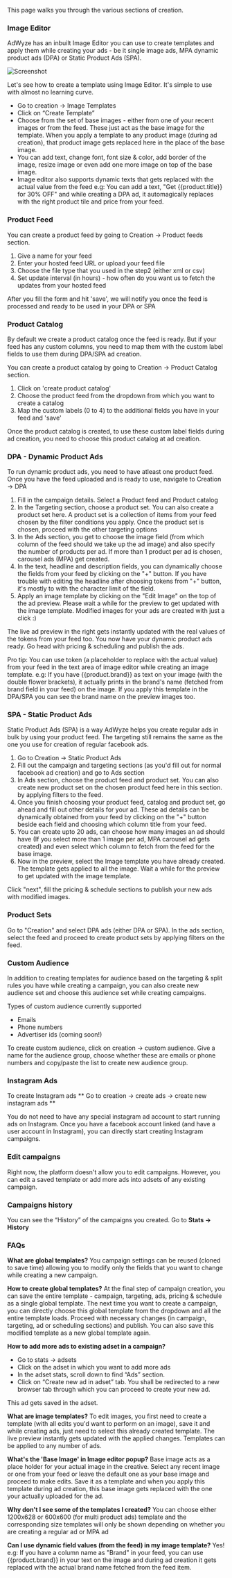 This page walks you through the various sections of creation.



### Image Editor
AdWyze has an inbuilt Image Editor you can use to create templates and apply them while creating your ads - be it single image ads, MPA dynamic product ads (DPA) or Static Product Ads (SPA).


![Screenshot](http://res.cloudinary.com/depce28yo/image/upload/v1457608640/email-assets/pudates/output_eHYrna.gif)


Let's see how to create a template using Image Editor. It's simple to use with almost no learning curve.

- Go to creation → Image Templates
- Click on “Create Template”
- Choose from the set of base images - either from one of your recent images or from the feed. These just act as the base image for the template. When you apply a template to any product image (during ad creation), that product image gets replaced here in the place of the base image.
- You can add text, change font, font size & color, add border of the image, resize image or even add one more image on top of the base image.
- Image editor also supports dynamic texts that gets replaced with the actual value from the feed
e.g: You can add a text, "Get {{product.title}} for 30% OFF" and while creating a DPA ad, it automagically replaces with the right product tile and price from your feed.


### Product Feed

You can create a product feed by going to Creation -> Product feeds section.

1. Give a name for your feed
2. Enter your hosted feed URL or upload your feed file
3. Choose the file type that you used in the step2 (either xml or csv)
4. Set update interval (in hours) - how often do you want us to fetch the updates from your hosted feed

After you fill the form and hit 'save', we will notify you once the feed is processed and ready to be used in your DPA or SPA

### Product Catalog

By default we create a product catalog once the feed is ready. But if your feed has any custom columns, you need to map them with the custom label fields to use them during DPA/SPA ad creation.

You can create a product catalog by going to Creation -> Product Catalog section.

1. Click on 'create product catalog'
2. Choose the product feed from the dropdown from which you want to create a catalog
3. Map the custom labels (0 to 4) to the additional fields you have in your feed and 'save'

Once the product catalog is created, to use these custom label fields during ad creation, you need to choose this product catalog at ad creation.


### DPA - Dynamic Product Ads

To run dynamic product ads, you need to have atleast one product feed. Once you have the feed uploaded and is ready to use, navigate to Creation -> DPA

1. Fill in the campaign details. Select a Product feed and Product catalog
2. In the Targeting section, choose a product set. You can also create a product set here. A product set is a collection of items from your feed chosen by the filter conditions you apply. Once the product set is chosen, proceed with the other targeting options
3. In the Ads section, you get to choose the image field (from which column of the feed should we take up the ad image) and also specify the number of products per ad. If more than 1 product per ad is chosen, carousel ads (MPA) get created.
4. In the text, headline and description fields, you can dynamically choose the fields from your feed by clicking on the "+" button. If you have trouble with editing the headline after choosing tokens from "+" button, it's mostly to with the character limit of the field. 
5. Apply an image template by clicking on the "Edit Image" on the top of the ad preview. Please wait a while for the preview to get updated with the image template. Modified images for your ads are created with just a click :)


The live ad preview in the right gets instantly updated with the real values of the tokens from your feed too. 
You now have your dynamic product ads ready. Go head with pricing & scheduling and publish the ads. 

Pro tip: You can use token (a placeholder to replace with the actual value) from your feed in the text area of image editor while creating an image template.
e.g: If you have {{product.brand}} as text on your image (with the double flower brackets), it actually prints in the brand's name (fetched from brand field in your feed) on the image. If you apply this template in the DPA/SPA you can see the brand name on the preview images too.


### SPA - Static Product Ads
Static Product Ads (SPA) is a way AdWyze helps you create regular ads in bulk by using your product feed. The targeting still remains the same as the one you use for creation of regular facebook ads.


1. Go to Creation → Static Product Ads
2. Fill out the campaign and targeting sections (as you'd fill out for normal facebook ad creation) and go to Ads section
3. In Ads section, choose the product feed and product set. You can also create new product set on the chosen product feed here in this section. by applying filters to the feed.
4. Once you finish choosing your product feed, catalog and product set, go ahead and fill out other details for your ad. These ad details can be dynamically obtained from your feed by clicking on the "+" button beside each field and choosing which column title from your feed.
5. You can create upto 20 ads, can choose how many images an ad should have (If you select more than 1 image per ad, MPA carousel ad gets created) and even select which column to fetch from the feed for the base image. 
6. Now in the preview, select the Image template you have already created. The template gets applied to all the image. Wait a while for the preview to get updated with the image template. 


Click "next", fill the pricing & schedule sections to publish your new ads with modified images. 


### Product Sets
Go to "Creation" and select DPA ads (either DPA or SPA). In the ads section, select the feed and proceed to create product sets by applying filters on the feed.


### Custom Audience
In addition to creating templates for audience based on the targeting & split rules you have while creating a campaign, you can also create new audience set and choose this audience set while creating campaigns.


Types of custom audience currently supported
- Emails
- Phone numbers
- Advertiser ids (coming soon!)
	
To create custom audience, click on creation → custom audience.
Give a name for the audience group, choose whether these are emails or phone numbers and copy/paste the list to create new audience group. 


### Instagram Ads
To create Instagram ads ** Go to creation → create ads → create new instagram ads **

You do not need to have any special instagram ad account to start running ads on Instagram. Once you have a facebook account linked (and have a user account in Instagram), you can directly start creating Instagram campaigns.


### Edit campaigns
Right now, the platform doesn't allow you to edit campaigns. However, you can edit a saved template or add more ads 
into adsets of any existing campaign.

### Campaigns history
You can see the “History” of the campaigns you created. Go to **Stats → History**

### FAQs
**What are global templates?**
You campaign settings can be reused (cloned to save time) allowing you to modify only the fields that you want to change while creating a new campaign.


**How to create global templates?**
At the final step of campaign creation, you can save the entire template - campaign, targeting, ads, pricing & schedule as a single global template. The next time you want to create a campaign, you can directly choose this global template from the dropdown and all the entire template loads. Proceed with necessary changes (in campaign, targeting, ad or scheduling sections) and publish. You can also save this modified template as a new global template again.

**How to add more ads to existing adset in a campaign?**
- Go to stats → adsets
- Click on the adset in which you want to add more ads
- In the adset stats, scroll down to find “Ads” section.
- Click on “Create new ad in adset” tab. You shall be redirected to a new browser tab through which you can proceed to create your new ad. 

This ad gets saved in the adset.


**What are image templates?**
To edit images, you first need to create a template (with all edits you'd want to perform on an image), save it and while creating ads, just need to select this already created template. The live preview instantly gets updated with the applied changes. Templates can be applied to any number of ads.

**What's the 'Base Image' in Image editor popup?**
Base image acts as a place holder for your actual image in the creative. 
Select any recent image or one from your feed or leave the default one as your base image and proceed to make edits. Save it as a template and when you apply this template during ad creation, this base image gets replaced with the one your actually uploaded for the ad.

**Why don't I see some of the templates I created?**
You can choose either 1200x628 or 600x600 (for multi product ads) template and the corresponding size templates will only be shown depending on whether you are creating a regular ad or MPA ad

**Can I use dynamic field values (from the feed) in my image template?** 
Yes! e.g: If you have a column name as "Brand" in your feed, you can use {{product.brand}} in your text on the image and during ad creation it gets replaced with the actual brand name fetched from the feed item. 



